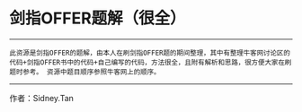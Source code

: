 # 剑指OFFER题解（很全）
---
    此资源是剑指OFFER的题解，由本人在刷剑指OFFER题的期间整理，其中有整理牛客网讨论区的代码+剑指OFFER书中的代码+自己编写的代码，方法很全，且附有解析和思路，很方便大家在刷题时参考。 资源中题目顺序参照牛客网上的顺序。 
***
作者：Sidney.Tan
